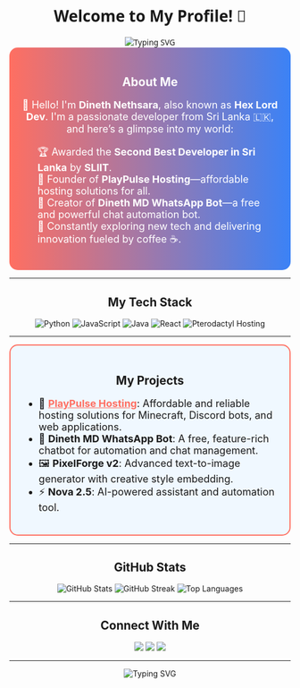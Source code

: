 <!-- Profile Header -->
<div align="center" style="font-family: 'Segoe UI', Tahoma, Geneva, Verdana, sans-serif;">
  <h1>Welcome to My Profile! 🌟</h1>
  <img src="https://readme-typing-svg.herokuapp.com?font=Fira+Code&size=30&duration=2000&color=FF6F61&center=true&vCenter=true&multiline=true&width=700&lines=Hi+there!+I'm+Dineth+Nethsara.;Second+Best+Developer+in+Sri+Lanka+%F0%9F%8F%86;15+Years+Old+Tech+Enthusiast+%F0%9F%94%A5;Founder+of+PlayPulse+Hosting;Creator+of+Dineth+MD+WhatsApp+Bot;Innovator+and+Problem+Solver+%F0%9F%92%A1" alt="Typing SVG" />
</div>

<!-- About Section -->
<section style="background: linear-gradient(to right, #FF6F61, #3B82F6); color: white; padding: 20px; border-radius: 15px;">
<h2 align="center">About Me</h2>
<p align="center" style="font-size: 18px;">
👋 Hello! I'm <strong>Dineth Nethsara</strong>, also known as <strong>Hex Lord Dev</strong>. I'm a passionate developer from Sri Lanka 🇱🇰, and here’s a glimpse into my world:
</p>
<ul style="list-style: none; font-size: 18px;">
  <li>🏆 Awarded the <strong>Second Best Developer in Sri Lanka</strong> by <strong>SLIIT</strong>.</li>
  <li>🚀 Founder of <strong>PlayPulse Hosting</strong>—affordable hosting solutions for all.</li>
  <li>🤖 Creator of <strong>Dineth MD WhatsApp Bot</strong>—a free and powerful chat automation bot.</li>
  <li>🌟 Constantly exploring new tech and delivering innovation fueled by coffee ☕.</li>
</ul>
</section>

---

<!-- Technologies Section -->
<section style="text-align: center;">
<h2>My Tech Stack</h2>
<div align="center">
  <img src="https://img.shields.io/badge/Python-%233776AB.svg?style=for-the-badge&logo=python&logoColor=white" alt="Python" />
  <img src="https://img.shields.io/badge/JavaScript-%23F7DF1E.svg?style=for-the-badge&logo=javascript&logoColor=black" alt="JavaScript" />
  <img src="https://img.shields.io/badge/Java-%23007396.svg?style=for-the-badge&logo=java&logoColor=white" alt="Java" />
  <img src="https://img.shields.io/badge/React-%2361DAFB.svg?style=for-the-badge&logo=react&logoColor=black" alt="React" />
  <img src="https://img.shields.io/badge/Hosting-Pterodactyl-%2381A1C1?style=for-the-badge&logo=pterodactyl" alt="Pterodactyl Hosting" />
</div>
</section>

---

<!-- Projects Section -->
<section style="background: #f0f8ff; border: 2px solid #FF6F61; border-radius: 15px; padding: 20px;">
<h2 align="center">My Projects</h2>
<ul style="font-size: 18px;">
  <li>🌟 <strong><a href="https://playpulsehosting.com" style="color: #FF6F61;">PlayPulse Hosting</a></strong>: Affordable and reliable hosting solutions for Minecraft, Discord bots, and web applications.</li>
  <li>🤖 <strong>Dineth MD WhatsApp Bot</strong>: A free, feature-rich chatbot for automation and chat management.</li>
  <li>🖼 <strong>PixelForge v2</strong>: Advanced text-to-image generator with creative style embedding.</li>
  <li>⚡ <strong>Nova 2.5</strong>: AI-powered assistant and automation tool.</li>
</ul>
</section>

---

<!-- GitHub Stats Section -->
<section>
<h2 align="center">GitHub Stats</h2>
<div align="center">
  <img src="https://github-readme-stats.vercel.app/api?username=dinethnethsara&show_icons=true&theme=radical" alt="GitHub Stats" />
  <img src="https://github-readme-streak-stats.herokuapp.com/?user=dinethnethsara&theme=radical" alt="GitHub Streak" />
  <img src="https://github-readme-stats.vercel.app/api/top-langs/?username=dinethnethsara&layout=compact&theme=radical" alt="Top Languages" />
</div>
</section>

---

<!-- Connect Section -->
<section>
<h2 align="center">Connect With Me</h2>
<div align="center">
  <a href="https://discord.gg/your-discord-invite"><img src="https://img.shields.io/badge/Discord-Hex%20Lord%20Dev-%235865F2?style=for-the-badge&logo=discord" /></a>
  <a href="https://www.linkedin.com/in/dineth-nethsara"><img src="https://img.shields.io/badge/LinkedIn-Dineth%20Nethsara-%230A66C2?style=for-the-badge&logo=linkedin" /></a>
  <a href="mailto:dinethnethsara@gmail.com"><img src="https://img.shields.io/badge/Email-Dineth%20Nethsara-%23D14836?style=for-the-badge&logo=gmail" /></a>
</div>
</section>

---

<div align="center">
  <img src="https://readme-typing-svg.herokuapp.com?font=Fira+Code&size=20&duration=1500&color=3B82F6&center=true&vCenter=true&width=700&lines=Thank+you+for+visiting!+;Happy+coding+and+stay+creative!+%F0%9F%92%BB" alt="Typing SVG" />
</div>

